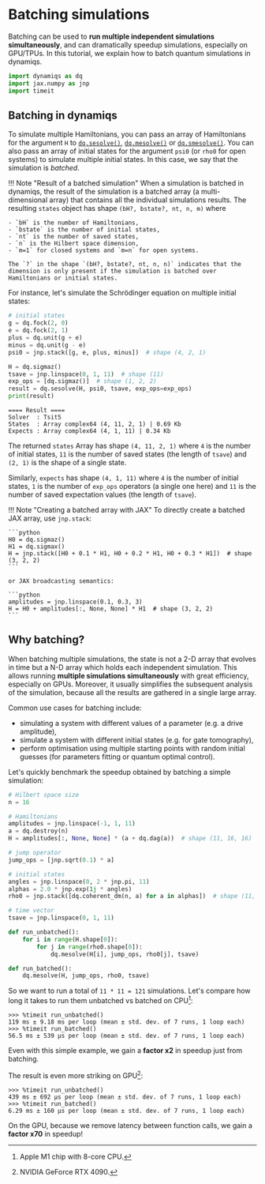 # Batching simulations

Batching can be used to **run multiple independent simulations simultaneously**, and can dramatically speedup simulations, especially on GPU/TPUs. In this tutorial, we explain how to batch quantum simulations in dynamiqs.

```python
import dynamiqs as dq
import jax.numpy as jnp
import timeit
```

## Batching in dynamiqs

To simulate multiple Hamiltonians, you can pass an array of Hamiltonians for the argument `H` to [`dq.sesolve()`](../python_api/solvers/sesolve.md), [`dq.mesolve()`](../python_api/solvers/mesolve.md) or [`dq.smesolve()`](../python_api/solvers/smesolve.md). You can also pass an array of initial states for the argument `psi0` (or `rho0` for open systems) to simulate multiple initial states. In this case, we say that the simulation is *batched*.

!!! Note "Result of a batched simulation"
    When a simulation is batched in dynamiqs, the result of the simulation is a batched array (a multi-dimensional array) that contains all the individual simulations results. The resulting `states` object has shape `(bH?, bstate?, nt, n, m)` where

    - `bH` is the number of Hamiltonians,
    - `bstate` is the number of initial states,
    - `nt` is the number of saved states,
    - `n` is the Hilbert space dimension,
    - `m=1` for closed systems and `m=n` for open systems.

    The `?` in the shape `(bH?, bstate?, nt, n, n)` indicates that the dimension is only present if the simulation is batched over Hamiltonians or initial states.

For instance, let's simulate the Schrödinger equation on multiple initial states:

```python
# initial states
g = dq.fock(2, 0)
e = dq.fock(2, 1)
plus = dq.unit(g + e)
minus = dq.unit(g - e)
psi0 = jnp.stack([g, e, plus, minus])  # shape (4, 2, 1)

H = dq.sigmaz()
tsave = jnp.linspace(0, 1, 11)  # shape (11)
exp_ops = [dq.sigmaz()]  # shape (1, 2, 2)
result = dq.sesolve(H, psi0, tsave, exp_ops=exp_ops)
print(result)
```

```
==== Result ====
Solver  : Tsit5
States  : Array complex64 (4, 11, 2, 1) | 0.69 Kb
Expects : Array complex64 (4, 1, 11) | 0.34 Kb
```

The returned `states` Array has shape `(4, 11, 2, 1)` where `4` is the number of initial states, `11` is the number of saved states (the length of `tsave`) and `(2, 1)` is the shape of a single state.

Similarly, `expects` has shape `(4, 1, 11)` where `4` is the number of initial states, `1` is the number of `exp_ops` operators (a single one here) and `11` is the number of saved expectation values (the length of `tsave`).


!!! Note "Creating a batched array with JAX"
    To directly create a batched JAX array, use `jnp.stack`:

    ```python
    H0 = dq.sigmaz()
    H1 = dq.sigmax()
    H = jnp.stack([H0 + 0.1 * H1, H0 + 0.2 * H1, H0 + 0.3 * H1])  # shape (3, 2, 2)
    ```

    or JAX broadcasting semantics:

    ```python
    amplitudes = jnp.linspace(0.1, 0.3, 3)
    H = H0 + amplitudes[:, None, None] * H1  # shape (3, 2, 2)
    ```

<!-- remove until smesolve is written again
## Batching over stochastic trajectories (SME)

For the diffusive stochastic master equation solver, many stochastic trajectories must often be solved to obtain faithful statistics of the evolved density matrix. In this case, dynamiqs also provides batching over trajectories to run them simultaneously. This is performed automatically by setting the value of the `ntrajs` argument in [`dq.smesolve()`](../python_api/solvers/smesolve.md). The resulting `states` object has shape `(bH?, brho?, ntrajs, nt, n, n)`.

-->

## Why batching?

When batching multiple simulations, the state is not a 2-D array that evolves in time but a N-D array which holds each independent simulation. This allows running **multiple simulations simultaneously** with great efficiency, especially on GPUs. Moreover, it usually simplifies the subsequent analysis of the simulation, because all the results are gathered in a single large array.

Common use cases for batching include:

- simulating a system with different values of a parameter (e.g. a drive amplitude),
- simulate a system with different initial states (e.g. for gate tomography),
- perform optimisation using multiple starting points with random initial guesses (for parameters fitting or quantum optimal control).

Let's quickly benchmark the speedup obtained by batching a simple simulation:

```python
# Hilbert space size
n = 16

# Hamiltonians
amplitudes = jnp.linspace(-1, 1, 11)
a = dq.destroy(n)
H = amplitudes[:, None, None] * (a + dq.dag(a))  # shape (11, 16, 16)

# jump operator
jump_ops = [jnp.sqrt(0.1) * a]

# initial states
angles = jnp.linspace(0, 2 * jnp.pi, 11)
alphas = 2.0 * jnp.exp(1j * angles)
rho0 = jnp.stack([dq.coherent_dm(n, a) for a in alphas])  # shape (11, 16, 16)

# time vector
tsave = jnp.linspace(0, 1, 11)

def run_unbatched():
    for i in range(H.shape[0]):
        for j in range(rho0.shape[0]):
            dq.mesolve(H[i], jump_ops, rho0[j], tsave)

def run_batched():
    dq.mesolve(H, jump_ops, rho0, tsave)
```

So we want to run a total of `11 * 11 = 121` simulations. Let's compare how long it takes to run them unbatched vs batched on CPU[^1]:
[^1]: Apple M1 chip with 8-core CPU.

<!-- skip: start -->

```pycon
>>> %timeit run_unbatched()
119 ms ± 9.18 ms per loop (mean ± std. dev. of 7 runs, 1 loop each)
>>> %timeit run_batched()
56.5 ms ± 539 µs per loop (mean ± std. dev. of 7 runs, 1 loop each)
```

Even with this simple example, we gain a **factor x2** in speedup just from batching.

The result is even more striking on GPU[^2]:
[^2]: NVIDIA GeForce RTX 4090.

```pycon
>>> %timeit run_unbatched()
439 ms ± 692 µs per loop (mean ± std. dev. of 7 runs, 1 loop each)
>>> %timeit run_batched()
6.29 ms ± 160 µs per loop (mean ± std. dev. of 7 runs, 1 loop each)
```

On the GPU, because we remove latency between function calls, we gain a **factor x70** in speedup!

<!-- skip: end -->
